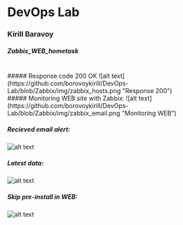 # DevOps Lab
### Kirill Baravoy

##### Zabbix_WEB_hometask
<br>
##### Response code 200 OK
![alt text](https://github.com/borovoykirill/DevOps-Lab/blob/Zabbix/img/zabbix_hosts.png "Response 200")
<br>
##### Monitoring WEB site with Zabbix:
![alt text](https://github.com/borovoykirill/DevOps-Lab/blob/Zabbix/img/zabbix_email.png "Monitoring WEB")

##### Recieved email alert:
![alt text](https://github.com/borovoykirill/DevOps-Lab/blob/Zabbix/img/recieve_email.png "Recieve email")
<br>
##### Latest data:
![alt text](https://github.com/borovoykirill/DevOps-Lab/blob/Zabbix/img/latest_data.png "Recieve email")
<br>
##### Skip pre-install in WEB:
![alt text](https://github.com/borovoykirill/DevOps-Lab/blob/Zabbix/img/skip_pre-install.png "Skip pre-install")

